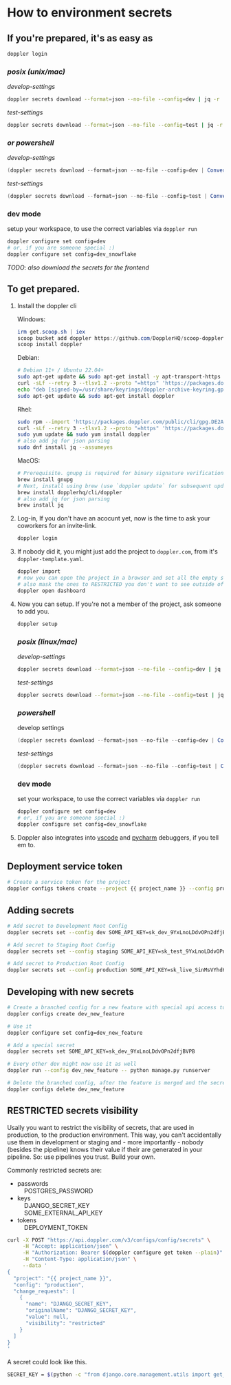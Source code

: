 # How to environment secrets

## If you're prepared, it's as easy as

```bash
doppler login
```

### *posix (unix/mac)*

_develop-settings_
```bash
doppler secrets download --format=json --no-file --config=dev | jq -r 'to_entries|map("\(.key)=\(.value|tostring)")|.[]' | awk -F'=' '{print $1"="$2}' > ./envs/develop.env
```

_test-settings_
```bash
doppler secrets download --format=json --no-file --config=test | jq -r 'to_entries|map("\(.key)=\(.value|tostring)")|.[]' | awk -F'=' '{print $1"="$2}' > ./envs/test.env
```

### *or powershell*

_develop-settings_
```powershell
(doppler secrets download --format=json --no-file --config=dev | ConvertFrom-Json | ForEach-Object { $_.PSObject.Properties } | ForEach-Object { "$($_.Name)=$($_.Value)" }) -join "`n" | Out-File './envs/develop.env'
```

_test-settings_
```powershell
(doppler secrets download --format=json --no-file --config=test | ConvertFrom-Json | ForEach-Object { $_.PSObject.Properties } | ForEach-Object { "$($_.Name)=$($_.Value)" }) -join "`n" | Out-File './envs/test.env'
```

### dev mode
setup your workspace, to use the correct variables via `doppler run`
```bash
doppler configure set config=dev
# or, if you are someone special :)
doppler configure set config=dev_snowflake
```

*TODO: also download the secrets for the frontend*


## To get prepared.

1. Install the doppler cli

    Windows:
    ```powershell
    irm get.scoop.sh | iex
    scoop bucket add doppler https://github.com/DopplerHQ/scoop-doppler.git
    scoop install doppler
    ```

    Debian:
    ```bash
    # Debian 11+ / Ubuntu 22.04+
    sudo apt-get update && sudo apt-get install -y apt-transport-https ca-certificates curl gnupg
    curl -sLf --retry 3 --tlsv1.2 --proto "=https" 'https://packages.doppler.com/public/cli/gpg.DE2A7741A397C129.key' | sudo gpg --dearmor -o /usr/share/keyrings/doppler-archive-keyring.gpg
    echo "deb [signed-by=/usr/share/keyrings/doppler-archive-keyring.gpg] https://packages.doppler.com/public/cli/deb/debian any-version main" | sudo tee /etc/apt/sources.list.d/doppler-cli.list
    sudo apt-get update && sudo apt-get install doppler
    ```

    Rhel:
    ```bash
    sudo rpm --import 'https://packages.doppler.com/public/cli/gpg.DE2A7741A397C129.key'
    curl -sLf --retry 3 --tlsv1.2 --proto "=https" 'https://packages.doppler.com/public/cli/config.rpm.txt' | sudo tee /etc/yum.repos.d/doppler-cli.repo
    sudo yum update && sudo yum install doppler
    # also add jq for json parsing
    sudo dnf install jq --assumeyes
    ```

    MacOS:
    ```bash
    # Prerequisite. gnupg is required for binary signature verification
    brew install gnupg
    # Next, install using brew (use `doppler update` for subsequent updates)
    brew install dopplerhq/cli/doppler
    # also add jq for json parsing
    brew install jq
    ```

2. Log-in, If you don't have an acocunt yet, now is the time to ask your coworkers for an invite-link.

    ```bash
    doppler login
    ```

3. If nobody did it, you might just add the project to `doppler.com`, from it's `doppler-template.yaml`.

    ```bash
    doppler import
    # now you can open the project in a browser and set all the empty secrets for all the created environemnts.
    # also mask the ones to RESTRICTED you don't want to see outside of your pipelines (production passwords and keys especially)
    doppler open dashboard
    ```

4. Now you can setup. If you're not a member of the project, ask someone to add you.

    ```bash
    doppler setup
    ```

    ### *posix (linux/mac)*
    
    _develop-settings_
    ```bash
    doppler secrets download --format=json --no-file --config=dev | jq -r 'to_entries|map("\(.key)=\(.value|tostring)")|.[]' | awk -F'=' '{print $1"="$2}' > ./envs/develop.env
    ```

    _test-settings_
    ```bash
    doppler secrets download --format=json --no-file --config=test | jq -r 'to_entries|map("\(.key)=\(.value|tostring)")|.[]' | awk -F'=' '{print $1"="$2}' > ./envs/test.env
    ```

    ### *powershell*
    develop settings
    ```powershell
    (doppler secrets download --format=json --no-file --config=dev | ConvertFrom-Json | ForEach-Object { $_.PSObject.Properties } | ForEach-Object { "$($_.Name)=$($_.Value)" }) -join "`n" | Out-File './envs/develop.env'
    ```

    _test-settings_
    ```powershell
    (doppler secrets download --format=json --no-file --config=test | ConvertFrom-Json | ForEach-Object { $_.PSObject.Properties } | ForEach-Object { "$($_.Name)=$($_.Value)" }) -join "`n" | Out-File './envs/test.env'
    ```

    ### dev mode
    set your workspace, to use the correct variables via `doppler run`
    ```bash
    doppler configure set config=dev
    # or, if you are someone special :)
    doppler configure set config=dev_snowflake
    ```

5. Doppler also integrates into [vscode](https://docs.doppler.com/docs/editors-vs-code) and [pycharm](https://docs.doppler.com/docs/pycharm) debuggers, if you tell em to.


## Deployment service token

```bash
# Create a service token for the project
doppler configs tokens create --project {{ project_name }} --config production {{ project_name }}-servicetoken-production --plain
```

## Adding secrets

```bash
# Add secret to Development Root Config
doppler secrets set --config dev SOME_API_KEY=sk_dev_9YxLnoLDdvOPn2dfjBVPB

# Add secret to Staging Root Config
doppler secrets set --config staging SOME_API_KEY=sk_test_9YxLnoLDdvOPn2dfjBVPB

# Add secret to Production Root Config
doppler secrets set --config production SOME_API_KEY=sk_live_SinMsVYhdHurkdOrVKWCd
```

## Developing with new secrets

```bash
# Create a branched config for a new feature with special api access tokens
doppler configs create dev_new_feature

# Use it
doppler configure set config=dev_new_feature

# Add a special secret
doppler secrets set SOME_API_KEY=sk_dev_9YxLnoLDdvOPn2dfjBVPB

# Every other dev might now use it as well
doppler run --config dev_new_feature -- python manage.py runserver

# Delete the branched config, after the feature is merged and the secrets are added to producation staging and dev (see above)
doppler configs delete dev_new_feature
```

## RESTRICTED secrets visibility

Usally you want to restrict the visibility of secrets, that are used in
production, to the production environment. This way, you can't accidentally use
them in development or staging and - more importantly - nobody (besides the
pipeline) knows their value if their are generated in your pipeline. So: use
pipelines you trust. Build your own.

Commonly restricted secrets are:
- passwords  
&nbsp;&nbsp;&nbsp;&nbsp;POSTGRES_PASSWORD
- keys  
&nbsp;&nbsp;&nbsp;&nbsp;DJANGO_SECRET_KEY  
&nbsp;&nbsp;&nbsp;&nbsp;SOME_EXTERNAL_API_KEY  
- tokens  
&nbsp;&nbsp;&nbsp;&nbsp;DEPLOYMENT_TOKEN


```bash
curl -X POST "https://api.doppler.com/v3/configs/config/secrets" \
     -H "Accept: application/json" \
     -H "Authorization: Bearer $(doppler configure get token --plain)" \
     -H "Content-Type: application/json" \
     --data '
{
  "project": "{{ project_name }}",
  "config": "production",
  "change_requests": [
    {
      "name": "DJANGO_SECRET_KEY",
      "originalName": "DJANGO_SECRET_KEY",
      "value": null,
      "visibility": "restricted"
    }
  ]
}
'

```

A secret could look like this.
```bash
SECRET_KEY = $(python -c "from django.core.management.utils import get_random_secret_key; print(get_random_secret_key())")
```
